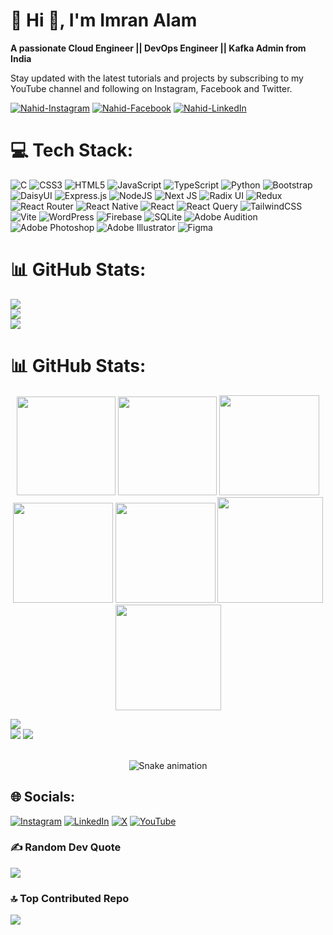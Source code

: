 # 💫 Hi 👋, I'm Imran Alam
**A passionate Cloud Engineer || DevOps Engineer || Kafka Admin from India**

Stay updated with the latest tutorials and projects by subscribing to my YouTube channel and following on Instagram, Facebook and Twitter.

[![Nahid-Instagram](https://img.shields.io/badge/Instagram-Nahid%20-red?logo=instagram&logoColor=white)](https://www.instagram.com/utsob.rowza.jami) [![Nahid-Facebook](https://img.shields.io/badge/Facebook-Nahid%20-blue?logo=facebook&logoColor=white)](https://www.facebook.com/utsob.rowza.jami) [![Nahid-LinkedIn](https://img.shields.io/badge/LinkedIn-Nahid%20-green?logo=linkedin&logoColor=white)](https://www.linkedin.com/in/Nahid-Hasan-Utsob)



# 💻 Tech Stack:
![C](https://img.shields.io/badge/c-%2300599C.svg?style=for-the-badge&logo=c&logoColor=white) ![CSS3](https://img.shields.io/badge/css3-%231572B6.svg?style=for-the-badge&logo=css3&logoColor=white) ![HTML5](https://img.shields.io/badge/html5-%23E34F26.svg?style=for-the-badge&logo=html5&logoColor=white) ![JavaScript](https://img.shields.io/badge/javascript-%23323330.svg?style=for-the-badge&logo=javascript&logoColor=%23F7DF1E) ![TypeScript](https://img.shields.io/badge/typescript-%23007ACC.svg?style=for-the-badge&logo=typescript&logoColor=white) ![Python](https://img.shields.io/badge/python-3670A0?style=for-the-badge&logo=python&logoColor=ffdd54) ![Bootstrap](https://img.shields.io/badge/bootstrap-%238511FA.svg?style=for-the-badge&logo=bootstrap&logoColor=white) ![DaisyUI](https://img.shields.io/badge/daisyui-5A0EF8?style=for-the-badge&logo=daisyui&logoColor=white) ![Express.js](https://img.shields.io/badge/express.js-%23404d59.svg?style=for-the-badge&logo=express&logoColor=%2361DAFB) ![NodeJS](https://img.shields.io/badge/node.js-6DA55F?style=for-the-badge&logo=node.js&logoColor=white) ![Next JS](https://img.shields.io/badge/Next-black?style=for-the-badge&logo=next.js&logoColor=white) ![Radix UI](https://img.shields.io/badge/radix%20ui-161618.svg?style=for-the-badge&logo=radix-ui&logoColor=white) ![Redux](https://img.shields.io/badge/redux-%23593d88.svg?style=for-the-badge&logo=redux&logoColor=white) ![React Router](https://img.shields.io/badge/React_Router-CA4245?style=for-the-badge&logo=react-router&logoColor=white) ![React Native](https://img.shields.io/badge/react_native-%2320232a.svg?style=for-the-badge&logo=react&logoColor=%2361DAFB) ![React](https://img.shields.io/badge/react-%2320232a.svg?style=for-the-badge&logo=react&logoColor=%2361DAFB) ![React Query](https://img.shields.io/badge/-React%20Query-FF4154?style=for-the-badge&logo=react%20query&logoColor=white) ![TailwindCSS](https://img.shields.io/badge/tailwindcss-%2338B2AC.svg?style=for-the-badge&logo=tailwind-css&logoColor=white) ![Vite](https://img.shields.io/badge/vite-%23646CFF.svg?style=for-the-badge&logo=vite&logoColor=white) ![WordPress](https://img.shields.io/badge/WordPress-%23117AC9.svg?style=for-the-badge&logo=WordPress&logoColor=white) ![Firebase](https://img.shields.io/badge/firebase-a08021?style=for-the-badge&logo=firebase&logoColor=ffcd34) ![SQLite](https://img.shields.io/badge/sqlite-%2307405e.svg?style=for-the-badge&logo=sqlite&logoColor=white) ![Adobe Audition](https://img.shields.io/badge/Adobe%20Audition-9999FF.svg?style=for-the-badge&logo=Adobe%20Audition&logoColor=white) ![Adobe Photoshop](https://img.shields.io/badge/adobe%20photoshop-%2331A8FF.svg?style=for-the-badge&logo=adobe%20photoshop&logoColor=white) ![Adobe Illustrator](https://img.shields.io/badge/adobe%20illustrator-%23FF9A00.svg?style=for-the-badge&logo=adobe%20illustrator&logoColor=white) ![Figma](https://img.shields.io/badge/figma-%23F24E1E.svg?style=for-the-badge&logo=figma&logoColor=white)
# 📊 GitHub Stats:
![](https://github-readme-stats.vercel.app/api?username=Nahid-Hasan-Utsob&theme=merko&hide_border=false&include_all_commits=true&count_private=false)<br/>
![](https://nirzak-streak-stats.vercel.app/?user=Nahid-Hasan-Utsob&theme=merko&hide_border=false)<br/>
![](https://github-readme-stats.vercel.app/api/top-langs/?username=Nahid-Hasan-Utsob&theme=merko&hide_border=false&include_all_commits=true&count_private=false&layout=compact)



# 📊 GitHub Stats:

<div align="center">

<img height="158em" src="https://github-profile-summary-cards.vercel.app/api/cards/profile-details?username=Nahid-Hasan-Utsob&theme=radical">
<img height="158em" src="https://github-profile-summary-cards.vercel.app/api/cards/stats?username=Nahid-Hasan-Utsob&theme=radical">
<img height="160em" src="https://github-profile-summary-cards.vercel.app/api/cards/repos-per-language?username=Nahid-Hasan-Utsob&theme=radical">
<img height="160em" src="https://github-profile-summary-cards.vercel.app/api/cards/most-commit-language?username=Nahid-Hasan-Utsob&theme=radical">
<img height="160em" src="https://github-profile-summary-cards.vercel.app/api/cards/productive-time?username=Nahid-Hasan-Utsob&theme=radical&utcOffset=8">
<img height="169em" src="https://github-readme-stats.vercel.app/api?username=Nahid-Hasan-Utsob&theme=radical&hide_border=false&include_all_commits=false&count_private=false">
<img height="169em" src="https://github-readme-streak-stats.herokuapp.com/?user=Nahid-Hasan-Utsob&theme=radical">

</div>

![](https://github-readme-stats.vercel.app/api/top-langs/?username=Nahid-Hasan-Utsob&theme=dark&hide_border=false&include_all_commits=true&count_private=true&layout=compact)<br>
![](https://github-readme-stats.vercel.app/api?username=Nahid-Hasan-Utsob&theme=dark&hide_border=false&include_all_commits=true&count_private=true)
![](https://github-readme-streak-stats.herokuapp.com/?user=Nahid-Hasan-Utsob&theme=dark&hide_border=false)



</div><br>
<!-- Snake Game Repo View -->

<div align="center">
  <img src="https://profile-readme-generator.com/assets/snake.svg" alt="Snake animation" />
</div>

## 🌐 Socials:
[![Instagram](https://img.shields.io/badge/Instagram-%23E4405F.svg?logo=Instagram&logoColor=white)](https://instagram.com/ImranKhanYouTuber) [![LinkedIn](https://img.shields.io/badge/LinkedIn-%230077B5.svg?logo=linkedin&logoColor=white)](https://linkedin.com/in/Nahid-Hasan-Utsob) [![X](https://img.shields.io/badge/X-black.svg?logo=X&logoColor=white)](https://x.com/ikyoutuber) [![YouTube](https://img.shields.io/badge/YouTube-%23FF0000.svg?logo=YouTube&logoColor=white)](https://youtube.com/@technosnag) 

### ✍️ Random Dev Quote
![](https://quotes-github-readme.vercel.app/api?type=horizontal&theme=radical)

### 🔝 Top Contributed Repo
![](https://github-contributor-stats.vercel.app/api?username=Nahid-Hasan-Utsob&limit=5&theme=dark&combine_all_yearly_contributions=true)



<!-- Proudly created with GPRM ( https://gprm.itsvg.in ) -->
